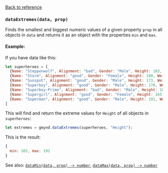 [Back to reference](../README.md)

### `dataExtremes(data, prop)`

Finds the smallest and biggest numeric values of a given property `prop` in all objects in `data` and returns it as an
object with the properties `min` and `max`.

#### Example:

If you have data like this:

```javascript
let superheroes = [
  {Name: "Steppenwolf", Alignment: "bad", Gender: "Male", Height: 183, Weight: 91},
  {Name: "Storm", Alignment: "good", Gender: "Female", Height: 180, Weight: 57},
  {Name: "Sunspot", Alignment: "good", Gender: "Male", Height: 173, Weight: 77},
  {Name: "Superboy", Alignment: "good", Gender: "Male", Height: 170, Weight: 68},
  {Name: "Superboy-Prime", Alignment: "bad", Gender: "Male", Height: 180, Weight: 77},
  {Name: "Supergirl", Alignment: "good", Gender: "Female", Height: 165, Weight: 54},
  {Name: "Superman", Alignment: "good", Gender: "Male", Height: 191, Weight: 101}
]
```

This will find and return the extreme values for `Height` of all objects in `superheroes`:

```javascript
let extremes = gmynd.dataExtremes(superheroes, "Height");
```

This is the result:

```javascript
{
  min: 165, max: 191
}
```

See also: [`dataMin(data, prop) -> number`](dataMin.md), [`dataMax(data, prop) -> number`](dataMax.md)